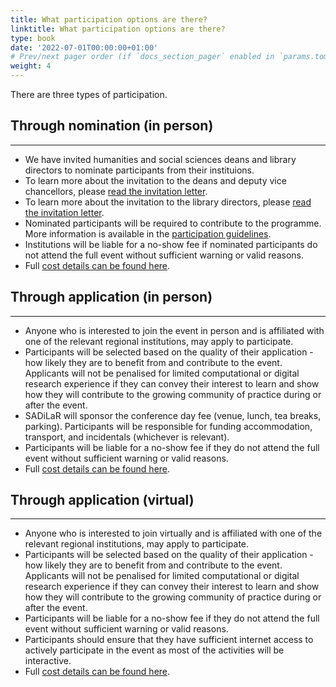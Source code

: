 ```yaml
---
title: What participation options are there?
linktitle: What participation options are there?
type: book
date: '2022-07-01T00:00:00+01:00'
# Prev/next pager order (if `docs_section_pager` enabled in `params.toml`)
weight: 4
---
```


There are three types of participation.


## Through nomination (in person)
---

- We have invited humanities and social sciences deans and library directors to nominate participants from their instituions.
- To learn more about the invitation to the deans and deputy vice chancellors, please [read the invitation letter](../invitation.pdf).
- To learn more about the invitation to the library directors, please [read the invitation letter](../invitation.pdf).
- Nominated participants will be required to contribute to the programme. More information is available in the [participation guidelines](../../wc/participate).
- Institutions will be liable for a no-show fee if nominated participants do not attend the full event without sufficient warning or valid reasons.
- Full [cost details can be found here](../cost).

## Through application (in person)
---

- Anyone who is interested to join the event in person and is affiliated with one of the relevant regional institutions, may apply to participate.
- Participants will be selected based on the quality of their application - how likely they are to benefit from and contribute to the event. Applicants will not be penalised for limited computational or digital research experience if they can convey their interest to learn and show how they will contribute to the growing community of practice during or after the event.
- SADiLaR will sponsor the conference day fee (venue, lunch, tea breaks, parking). Participants will be responsible for funding accommodation, transport, and incidentals (whichever is relevant). 
- Participants will be liable for a no-show fee if they do not attend the full event without sufficient warning or valid reasons.
- Full [cost details can be found here](../cost).


## Through application (virtual)
---

- Anyone who is interested to join virtually and is affiliated with one of the relevant regional institutions, may apply to participate.
- Participants will be selected based on the quality of their application - how likely they are to benefit from and contribute to the event. Applicants will not be penalised for limited computational or digital research experience if they can convey their interest to learn and show how they will contribute to the growing community of practice during or after the event.
- Participants will be liable for a no-show fee if they do not attend the full event without sufficient warning or valid reasons.
- Participants should ensure that they have sufficient internet access to actively participate in the event as most of the activities will be interactive.
- Full [cost details can be found here](../cost).
 